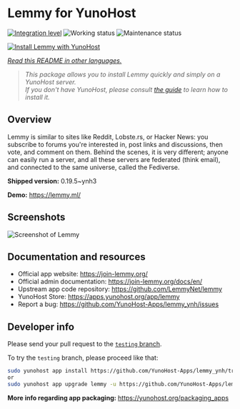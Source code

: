 <!--
N.B.: This README was automatically generated by <https://github.com/YunoHost/apps/tree/master/tools/readme_generator>
It shall NOT be edited by hand.
-->

# Lemmy for YunoHost

[![Integration level](https://dash.yunohost.org/integration/lemmy.svg)](https://ci-apps.yunohost.org/ci/apps/lemmy/) ![Working status](https://ci-apps.yunohost.org/ci/badges/lemmy.status.svg) ![Maintenance status](https://ci-apps.yunohost.org/ci/badges/lemmy.maintain.svg)

[![Install Lemmy with YunoHost](https://install-app.yunohost.org/install-with-yunohost.svg)](https://install-app.yunohost.org/?app=lemmy)

*[Read this README in other languages.](./ALL_README.md)*

> *This package allows you to install Lemmy quickly and simply on a YunoHost server.*  
> *If you don't have YunoHost, please consult [the guide](https://yunohost.org/install) to learn how to install it.*

## Overview

Lemmy is similar to sites like Reddit, Lobste.rs, or Hacker News: you subscribe to forums you're interested in, post links and discussions, then vote, and comment on them. Behind the scenes, it is very different; anyone can easily run a server, and all these servers are federated (think email), and connected to the same universe, called the Fediverse.


**Shipped version:** 0.19.5~ynh3

**Demo:** <https://lemmy.ml/>

## Screenshots

![Screenshot of Lemmy](./doc/screenshots/screenshot1.webp)

## Documentation and resources

- Official app website: <https://join-lemmy.org/>
- Official admin documentation: <https://join-lemmy.org/docs/en/>
- Upstream app code repository: <https://github.com/LemmyNet/lemmy>
- YunoHost Store: <https://apps.yunohost.org/app/lemmy>
- Report a bug: <https://github.com/YunoHost-Apps/lemmy_ynh/issues>

## Developer info

Please send your pull request to the [`testing` branch](https://github.com/YunoHost-Apps/lemmy_ynh/tree/testing).

To try the `testing` branch, please proceed like that:

```bash
sudo yunohost app install https://github.com/YunoHost-Apps/lemmy_ynh/tree/testing --debug
or
sudo yunohost app upgrade lemmy -u https://github.com/YunoHost-Apps/lemmy_ynh/tree/testing --debug
```

**More info regarding app packaging:** <https://yunohost.org/packaging_apps>
